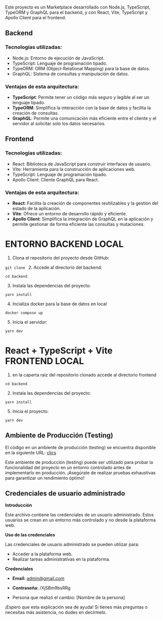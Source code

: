 Este proyecto es un Marketplace desarrollado con Node.js, TypeScript, TypeORM y GraphQL para el backend, y con React, Vite, TypeScript y Apollo Client para el frontend. 
 
## Backend 
 
### Tecnologías utilizadas: 
- Node.js: Entorno de ejecución de JavaScript. 
- TypeScript: Lenguaje de programación tipado. 
- TypeORM: ORM (Object-Relational Mapping) para la base de datos. 
- GraphQL: Sistema de consultas y manipulación de datos. 
 
### Ventajas de esta arquitectura: 
- **TypeScript**: Permite tener un código más seguro y legible al ser un lenguaje tipado. 
- **TypeORM**: Simplifica la interacción con la base de datos y facilita la creación de consultas. 
- **GraphQL**: Permite una comunicación más eficiente entre el cliente y el servidor al solicitar solo los datos necesarios. 
 
## Frontend 
 
### Tecnologías utilizadas: 
- React: Biblioteca de JavaScript para construir interfaces de usuario. 
- Vite: Herramienta para la construcción de aplicaciones web. 
- TypeScript: Lenguaje de programación tipado. 
- Apollo Client: Cliente GraphQL para React. 
 
### Ventajas de esta arquitectura: 
- **React**: Facilita la creación de componentes reutilizables y la gestión del estado de la aplicación. 
- **Vite**: Ofrece un entorno de desarrollo rápido y eficiente. 
- **Apollo Client**: Simplifica la integración de GraphQL en la aplicación y permite gestionar de forma eficiente las consultas y mutaciones. 

# ENTORNO BACKEND LOCAL

1. Clona el repositorio del proyecto desde GitHub:

``` git clone  ```
2. Accede al directorio del backend:

``` cd backend ```

3. Instala las dependencias del proyecto:

``` yarn install ```

4. Incializa docker para la base de datos en local

``` docker compose up ```

5. Inicia el servidor:

``` yarn dev ```


# React + TypeScript + Vite FRONTEND LOCAL

1. en la caperta raiz del repositorio clonado accede al directorio frontend

``` cd backend  ```

2. Instala las dependencias del proyecto:

``` yarn install ```

5. Inicia el proyecto:

``` yarn dev ```


## Ambiente de Producción (Testing) 
 
El código en un ambiente de producción (testing) se encuentra disponible en la siguiente URL: [clics](https://master.d1qpmdwepauizz.amplifyapp.com/) 
 
Este ambiente de producción (testing) puede ser utilizado para probar la funcionalidad del proyecto en un entorno controlado antes de implementarlo en producción. ¡Asegúrate de realizar pruebas exhaustivas para garantizar un rendimiento óptimo! 
 
## Credenciales de usuario administrado

**Introducción**

Este archivo contiene las credenciales de un usuario administrado. Estos usuarios se crean en un entorno más controlado y no desde la plataforma web.

**Uso de las credenciales**

Las credenciales de usuario administrado se pueden utilizar para:

* Acceder a la plataforma web.
* Realizar tareas administrativas en la plataforma.


**Credenciales**

* **Email:** admin@gmail.com
* **Contraseña:** /XjSBm9bsRRg


* Persona que realizó el cambio: [Nombre de la persona]

¡Espero que esta explicación sea de ayuda! Si tienes más preguntas o necesitas más asistencia, no dudes en decírmelo.




